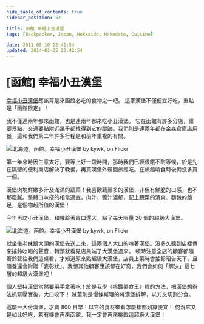 ```yaml
---
hide_table_of_contents: true
sidebar_position: 52

title: 函館 幸福小丑漢堡
tags: [Backpacker, Japan, Hokkaido, Hakodate, Cuisine]

date: 2011-05-10 22:42:54
updated: 2014-01-05 22:42:54
---
```


[函館] 幸福小丑漢堡
================

[幸福小丑漢堡](http://www.luckypierrot.jp/)應該算是來函館必吃的食物之一吧。
這家漢堡不僅便宜好吃，重點是「函館限定」！

我不僅連兩年都來函館，也是連兩年都來吃小丑漢堡。
它在函館有許多分店，重要景點、交通要點附近幾乎都找得到它的蹤跡。我們則是連兩年都在金森倉庫店用餐，這和我們第二年許多行程是和前年重複的有關。

![北海道。函館。幸福小丑漢堡 by kywk, on Flickr](http://farm8.staticflickr.com/7072/7231868394_bf5763d9fe_c.jpg)

第一年來時因生意太好，要等上好一段時間，那時我們已經很餓不耐等候，於是先在隔壁的便利商店解決了晚餐，再買漢堡外帶回旅館吃。在旅館啃食時後悔沒多買一個。

漢堡肉塊鮮嫩多汁及滿滿的蔬菜！我喜歡蔬菜多的漢堡，非但有鮮脆的口感，也不那麼膩。整體口味搭的相當適宜，肉汁、醬汁濃郁，配上蔬菜的清爽、麵包的飽足，是個物超所值的漢堡！

今年再訪小丑漢堡，和賊趁著胃口還大，點了每天限量 20 個的超級大漢堡。

![北海道。函館。幸福小丑漢堡 by kywk, on Flickr](http://farm8.staticflickr.com/7091/7231868930_9c174fa965.jpg)

就坐後老妹跟大頭的漢堡先送上來，這兩個人大口的啃著漢堡。沒多久聽到店裡傳來搖鈴吆喝的聲音，轉頭就看見店員端了大漢堡過來。
頓時注意全店的顧客都隨著鈴聲往我們這桌看，才知道原來點超級大漢堡，店員上菜時會搖鈴昭告天下，且隨餐還會附贈「表彰狀」。我想其他顧客應該都在好奇，我們會如何「解決」這七層的超級大漢堡吧！

個人堅持漢堡當然要用手拿著吃！於是我學《挑戰美食王》裡的方法，把漢堡想辦法抓緊壓實後，大口咬下！
賊董則是慢條斯理的將漢堡拆解，以刀叉切割分食。

這麼一大份漢堡，才賣 800 日幣！以它的食材來看怎麼樣都划算便宜！
何況它又是如此好吃，若有機會再來函館，我一定會再來挑戰這超級大漢堡！
